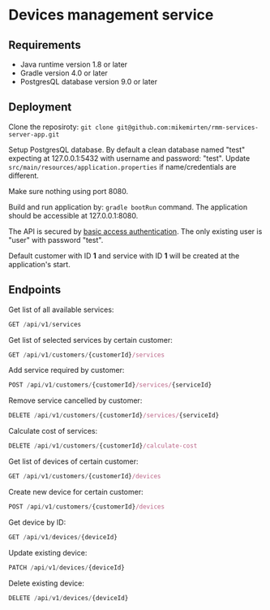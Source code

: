 # Devices management service

## Requirements
- Java runtime version 1.8 or later 
- Gradle version 4.0 or later
- PostgresQL database version 9.0 or later

## Deployment 
Clone the reposiroty: ```git clone git@github.com:mikemirten/rmm-services-server-app.git```

Setup PostgresQL database.
By default a clean database named "test" expecting at 127.0.0.1:5432 with username and password: "test".
Update ```src/main/resources/application.properties``` if name/credentials are different.

Make sure nothing using port 8080.

Build and run application by: ```gradle bootRun``` command.
The application should be accessible at 127.0.0.1:8080.

The API is secured by [basic access authentication](https://en.wikipedia.org/wiki/Basic_access_authentication). The only existing user is "user" with password "test".

Default customer with ID **1** and service with ID **1** will be created at the application's start.

## Endpoints

Get list of all available services:
```javascript
GET /api/v1/services
```

Get list of selected services by certain customer:
```javascript
GET /api/v1/customers/{customerId}/services
```

Add service required by customer:
```javascript
POST /api/v1/customers/{customerId}/services/{serviceId}
```

Remove service cancelled by customer:
```javascript
DELETE /api/v1/customers/{customerId}/services/{serviceId}
```

Calculate cost of services:
```javascript
DELETE /api/v1/customers/{customerId}/calculate-cost
```

Get list of devices of certain customer:
```javascript
GET /api/v1/customers/{customerId}/devices
```

Create new device for certain customer:
```javascript
POST /api/v1/customers/{customerId}/devices
```

Get device by ID:
```javascript
GET /api/v1/devices/{deviceId}
```

Update existing device:
```javascript
PATCH /api/v1/devices/{deviceId}
```

Delete existing device:
```javascript
DELETE /api/v1/devices/{deviceId}
```
